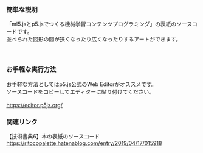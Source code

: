 ### 簡単な説明
「ml5.jsとp5.jsでつくる機械学習コンテンツプログラミング」の表紙のソースコードです。<br />
並べられた図形の間が狭くなったり広くなったりするアートができます。<br />
<br />
<br />
### お手軽な実行方法
お手軽な方法としてはp5.js公式のWeb Editorがオススメです。<br />
ソースコードをコピーしてエディターに貼り付けてください。<br />
<br />
https://editor.p5js.org/

### 関連リンク
【技術書典6】本の表紙のソースコード
https://ritocopalette.hatenablog.com/entry/2019/04/17/015918
